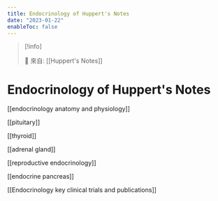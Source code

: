 ```yaml
---
title: Endocrinology of Huppert's Notes
date: "2023-01-22"
enableToc: false
---
```


> [!info]
>
> 🌱 來自: [[Huppert's Notes]]

# Endocrinology of Huppert's Notes

[[endocrinology anatomy and physiology]]

[[pituitary]]

[[thyroid]]

[[adrenal gland]]

[[reproductive endocrinology]]

[[endocrine pancreas]]

[[Endocrinology key clinical trials and publications]]

